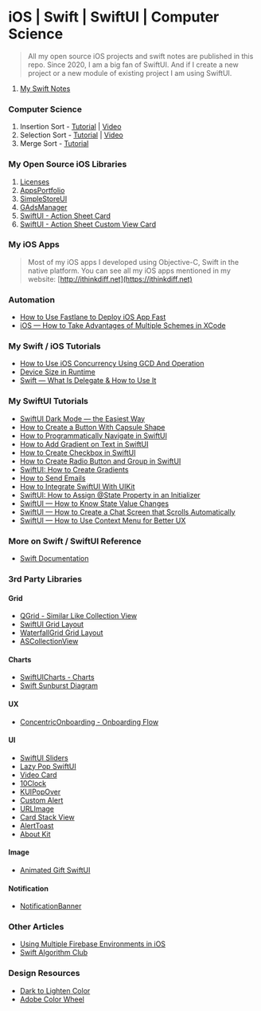 # iOS | Swift | SwiftUI | Computer Science

> All my open source iOS projects and swift notes are published in this repo.
> Since 2020, I am a big fan of SwiftUI. And if I create a new project
> or a new module of existing project I am using SwiftUI.

1. [My Swift Notes](swift.md)

### Computer Science
1. Insertion Sort - [Tutorial](https://thinkdiff.net/insertion-sort-swift-db14b9a79016) | [Video](https://www.youtube.com/watch?v=ym-buOEqJDw)
2. Selection Sort - [Tutorial](https://thinkdiff.net/selection-sort-swift-5bf688dcf70f) | [Video](https://www.youtube.com/watch?v=EMlOv2BlXGY)
3. Merge Sort - [Tutorial](https://thinkdiff.net/merge-sort-swift-e0e77f520f89) 

### My Open Source iOS Libraries

1. [Licenses](https://github.com/mahmudahsan/Licenses)
2. [AppsPortfolio](https://github.com/mahmudahsan/AppsPortfolio)
3. [SimpleStoreUI](https://github.com/mahmudahsan/SimpleStoreUI)
4. [GAdsManager](https://github.com/mahmudahsan/GAdsManager)
5. [SwiftUI - Action Sheet Card](https://github.com/mahmudahsan/SwiftUI-Action-Sheet-Card)
6. [SwiftUI - Action Sheet Custom View Card](https://github.com/mahmudahsan/SwiftUI-Action-Sheet-Custom-View-Card)

### My iOS Apps 

> Most of my iOS apps I developed using Objective-C, Swift in the native platform. You can see all my iOS apps mentioned in my website: [http://ithinkdiff.net](https://ithinkdiff.net)

### Automation
- [How to Use Fastlane to Deploy iOS App Fast](https://thinkdiff.net/how-to-use-fastlane-to-deploy-ios-app-fast-43346b15a618)
- [iOS — How to Take Advantages of Multiple Schemes in XCode](https://thinkdiff.net/ios-how-to-take-advantages-of-multiple-schemes-in-xcode-146db851e628)

### My Swift / iOS Tutorials
- [How to Use iOS Concurrency Using GCD And Operation](https://medium.com/@mahmudahsan/ios-concurrency-using-gcd-and-operations-using-swift-brush-up-5adad60be440)
- [Device Size in Runtime](https://thinkdiff.net/ios/swiftui-how-to-get-device-size/)
- [Swift — What Is Delegate & How to Use It](https://thinkdiff.net/swift-what-is-delegate-how-to-use-it-a11caf96dba3)

### My SwiftUI Tutorials
- [SwiftUI Dark Mode — the Easiest Way](https://thinkdiff.net/swiftui-dark-mode-the-easiest-way-81e48d055189)
- [How to Create a Button With Capsule Shape](https://thinkdiff.net/ios/swiftui-how-to-create-a-button-with-capsule-shape/)
- [How to Programmatically Navigate in SwiftUI](https://medium.com/@mahmudahsan/how-to-programmatically-navigate-in-swiftui-387b44254bc6)
- [How to Add Gradient on Text in SwiftUI](https://medium.com/@mahmudahsan/swiftui-how-to-add-gradient-on-text-23f2d14b0476)
- [How to Create Checkbox in SwiftUI](https://medium.com/@mahmudahsan/how-to-create-checkbox-in-swiftui-ad08e285ab3d)
- [How to Create Radio Button and Group in SwiftUI](https://medium.com/@mahmudahsan/how-to-create-radio-button-and-group-in-swiftui-46b34e0ba69a)
- [SwiftUI: How to Create Gradients](https://medium.com/@mahmudahsan/how-to-create-gradients-e5cdf60d05d9)
- [How to Send Emails](https://medium.com/@mahmudahsan/how-to-send-email-in-swiftui-5a9047e3442f)
- [How to Integrate SwiftUI With UIKit](https://thinkdiff.net/how-to-integrate-swiftui-with-uikit-c71d96ed2a47)
- [SwiftUI: How to Assign @State Property in an Initializer](https://thinkdiff.net/swiftui-how-to-assign-state-variable-in-an-initializer-e40c33d4a3)
- [SwiftUI — How to Know State Value Changes](https://thinkdiff.net/swiftui-how-to-know-state-value-changes-310637dfcce5)
- [SwiftUI — How to Create a Chat Screen that Scrolls Automatically](https://thinkdiff.net/swiftui-how-to-create-a-chat-screen-and-scroll-automatically-d82b4984d888)
- [SwiftUI — How to Use Context Menu for Better UX](https://thinkdiff.net/swiftui-how-to-use-context-menu-for-better-ux-7ab31e1c07fb)

### More on Swift / SwiftUI Reference
- [Swift Documentation](https://sarunw.com/posts/swift-documentation/)

### 3rd Party Libraries
#### Grid
- [QGrid - Similar Like Collection View](https://github.com/Q-Mobile/QGrid)
- [SwiftUI Grid Layout](https://github.com/spacenation/swiftui-grid)
- [WaterfallGrid Grid Layout](https://github.com/mahmudahsan/WaterfallGrid)
- [ASCollectionView](https://github.com/apptekstudios/ASCollectionView)

#### Charts
- [SwiftUICharts - Charts](https://github.com/AppPear/ChartView)
- [Swift Sunburst Diagram](https://github.com/lludo/SwiftSunburstDiagram)

#### UX
- [ConcentricOnboarding - Onboarding Flow](https://github.com/exyte/ConcentricOnboarding)

#### UI
- [SwiftUI Sliders](https://github.com/mahmudahsan/swiftui-sliders)
- [Lazy Pop SwiftUI](https://github.com/joehinkle11/Lazy-Pop-SwiftUI)
- [Video Card](https://github.com/jboullianne/VideoCard)
- [10Clock](https://github.com/joedaniels29/10Clock)
- [KUIPopOver](https://github.com/Kofktu/KUIPopOver)
- [Custom Alert](https://github.com/krishnads/KCustomAlert)
- [URLImage](https://github.com/dmytro-anokhin/url-image)
- [Card Stack View](https://github.com/dadalar/SwiftUI-CardStackView)
- [AlertToast](https://github.com/elai950/AlertToast)
- [About Kit](https://github.com/AdamFootDev/AboutKit)

#### Image
- [Animated Gift SwiftUI](https://github.com/SDWebImage/SDWebImageSwiftUI)

#### Notification
- [NotificationBanner](https://github.com/Daltron/NotificationBanner)

### Other Articles
- [Using Multiple Firebase Environments in iOS](https://medium.com/rocket-fuel/using-multiple-firebase-environments-in-ios-12b204cfa6c0)
- [Swift Algorithm Club](https://github.com/raywenderlich/swift-algorithm-club)

### Design Resources
- [Dark to Lighten Color](https://pinetools.com/lighten-color)
- [Adobe Color Wheel](https://color.adobe.com/create/color-wheel)
